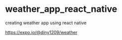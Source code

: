 # weather_app_react_native
creating weather app using react native

https://expo.io/@diny1209/weather
